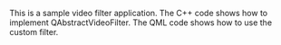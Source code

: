 This is a sample video filter application.
The C++ code shows how to implement QAbstractVideoFilter.
The QML code shows how to use the custom filter.
